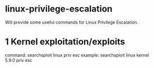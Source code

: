# linux-privilege-escalation
Will provide some useful commands for Linux Privilege Escalation.

# 1 Kernel exploitation/exploits
command: searchsploit linux <version> <dist> priv esc
example: searchsploit linux kernel 5.9.0 priv esc
